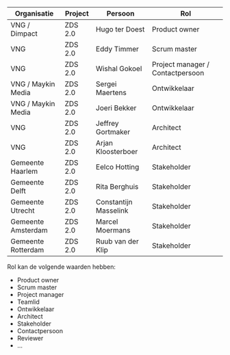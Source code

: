 
Organisatie | Project | Persoon | Rol 
--- | --- | --- | ---
VNG / Dimpact | ZDS 2.0 | Hugo ter Doest | Product owner
VNG | ZDS 2.0 | Eddy Timmer | Scrum master
VNG | ZDS 2.0 | Wishal Gokoel | Project manager / Contactpersoon
VNG / Maykin Media | ZDS 2.0 | Sergei Maertens | Ontwikkelaar
VNG / Maykin Media | ZDS 2.0 | Joeri Bekker | Ontwikkelaar
VNG | ZDS 2.0 | Jeffrey Gortmaker | Architect
VNG | ZDS 2.0 | Arjan Kloosterboer | Architect
Gemeente Haarlem | ZDS 2.0 | Eelco Hotting | Stakeholder
Gemeente Delft | ZDS 2.0 | Rita Berghuis | Stakeholder
Gemeente Utrecht | ZDS 2.0 | Constantijn Masselink | Stakeholder
Gemeente Amsterdam | ZDS 2.0 | Marcel Moermans | Stakeholder
Gemeente Rotterdam | ZDS 2.0 | Ruub van der Klip | Stakeholder

Rol kan de volgende waarden hebben:
* Product owner
* Scrum master
* Project manager
* Teamlid
* Ontwikkelaar
* Architect
* Stakeholder
* Contactpersoon
* Reviewer
* ...

